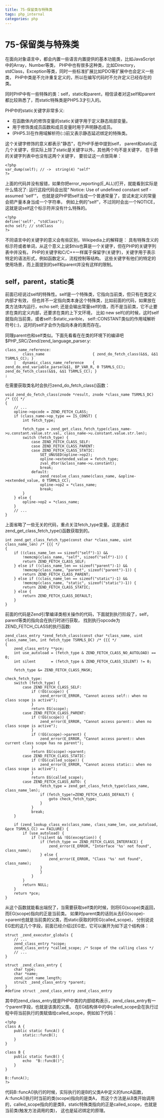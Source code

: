 ```yaml
---
title: 75-保留类与特殊类
tags: php_internal
categories: php
---
```


# 75-保留类与特殊类
在面向对象语言中，都会内置一些语言内置提供的基本功能类，比如JavaScript中的Array，Number等类， PHP中也有很多这种类，比如Directory，stdClass，Exception等类，同时一些标准扩展比如PDO等扩展中也会定义一些类， PHP中类是不允许重复定义的，所以在编写代码时不允许定义已经存在的类。

同时PHP中有一些特殊的类：self，static和parent，相信读者对这self和parent都比较熟悉了，而static特殊类是PHP5.3才引入的。

PHP中的static关键字非常多义:

- 在函数体内的修饰变量的static关键字用于定义静态局部变量。
- 用于修饰类成员函数和成员变量时用于声明静态成员。
- (PHP5.3)在作用域解析符(::)前又表示静态延迟绑定的特殊类。

这个关键字修饰的意义都表示"静态"，在PHP手册中提到self， parent和static这几个关键字，但实际上除了static是关键字以外，其他两个均不是关键字， 在手册的关键字列表中也没有这两个关键字， 要验证这一点很简单：

    <?php
    var_dump(self); // ->  string(4) "self"
    ?>

上面的代码并没有报错，如果你把error_reporting(E_ALL)打开，就能看到实际是什么情况了: 运行这段代码会出现“ Notice: Use of undefined constant self - assumed 'self'“， 也就是说PHP把self当成一个普通常量了，尝试未定义的常量会把产量本身当成一个字符串， 例如上例的”self"，不过同时会出一个NOTICE，这就是说self这个标示符并没有什么特殊的。

    <?php
    define('self', "stdClass");
    echo self; // stdClass
    ?>

不同语言中的关键字的意义会有些区别，Wikipedia上的解释是： 具有特殊含义的标示符或者单词，从这个意义上说$this也算是一个关键字，但在PHP的关键字列表中并没有。 PHP的关键字和C/C++一样属于保留字(关键字)，关键字用于表示特定的语法形式，例如函数定义，流程控制等结构。 这些关键字有他们的特定的使用场景，而上面提到的self和parent并没有这样的限制。
## self，parent，static类

前面已经说过self的特殊性。self是一个特殊类，它指向当前类，但只有在类定义内部才有效， 但也并不一定指向类本身这个特殊类，比如前面的代码，如果放在类方法体内运行，echo self; 还是会输出常量self的值，而不是当前类，它不止要求在类的定义内部，还要求在类的上下文环境， 比如 new self()的时候，这时self就指向当前类，或者self::$static_varible， self::CONSTANT类似的作用域解析符号(::)，这时的self才会作为指向本身的类而存在。

同理parent也和self类似。下面先看看在在类的环境下的编译吧$PHP_SRC/Zend/zend_language_parser.y:

    class_name_reference:
            class_name                      { zend_do_fetch_class(&$$, &$1 TSRMLS_CC); }
        |   dynamic_class_name_reference    { zend_do_end_variable_parse(&$1, BP_VAR_R, 0 TSRMLS_CC); zend_do_fetch_class(&$$, &$1 TSRMLS_CC); }
    ;

在需要获取类名时会执行zend_do_fetch_class()函数：

    void zend_do_fetch_class(znode *result, znode *class_name TSRMLS_DC) /* {{{ */
    {
        // ...
        opline->opcode = ZEND_FETCH_CLASS;
        if (class_name->op_type == IS_CONST) {
            int fetch_type;

            fetch_type = zend_get_class_fetch_type(class_name->u.constant.value.str.val, class_name->u.constant.value.str.len);
            switch (fetch_type) {
                case ZEND_FETCH_CLASS_SELF:
                case ZEND_FETCH_CLASS_PARENT:
                case ZEND_FETCH_CLASS_STATIC:
                    SET_UNUSED(opline->op2);
                    opline->extended_value = fetch_type;
                    zval_dtor(&class_name->u.constant);
                    break;
                default:
                    zend_resolve_class_name(class_name, &opline->extended_value, 0 TSRMLS_CC);
                    opline->op2 = *class_name;
                    break;
            }
        } else {
            opline->op2 = *class_name;
        }
        // ...
    }

上面省略了一些无关的代码，重点关注fetch_type变量。这是通过zend_get_class_fetch_type()函数获取到的。

    int zend_get_class_fetch_type(const char *class_name, uint class_name_len) /* {{{ */
    {
        if ((class_name_len == sizeof("self")-1) &&
            !memcmp(class_name, "self", sizeof("self")-1)) {
            return ZEND_FETCH_CLASS_SELF;
        } else if ((class_name_len == sizeof("parent")-1) &&
            !memcmp(class_name, "parent", sizeof("parent")-1)) {
            return ZEND_FETCH_CLASS_PARENT;
        } else if ((class_name_len == sizeof("static")-1) &&
            !memcmp(class_name, "static", sizeof("static")-1)) {
            return ZEND_FETCH_CLASS_STATIC;
        } else {
            return ZEND_FETCH_CLASS_DEFAULT;
        }
    }

前面的代码是Zend引擎编译类相关操作的代码，下面就到执行阶段了，self，parent等类的指向会在执行时进行获取， 找到执行opcode为ZEND_FETCH_CLASS的执行函数:

    zend_class_entry *zend_fetch_class(const char *class_name, uint class_name_len, int fetch_type TSRMLS_DC) /* {{{ */
    {
        zend_class_entry **pce;
        int use_autoload = (fetch_type & ZEND_FETCH_CLASS_NO_AUTOLOAD) == 0;
        int silent       = (fetch_type & ZEND_FETCH_CLASS_SILENT) != 0;

        fetch_type &= ZEND_FETCH_CLASS_MASK;

    check_fetch_type:
        switch (fetch_type) {
            case ZEND_FETCH_CLASS_SELF:
                if (!EG(scope)) {
                    zend_error(E_ERROR, "Cannot access self:: when no class scope is active");
                }
                return EG(scope);
            case ZEND_FETCH_CLASS_PARENT:
                if (!EG(scope)) {
                    zend_error(E_ERROR, "Cannot access parent:: when no class scope is active");
                }
                if (!EG(scope)->parent) {
                    zend_error(E_ERROR, "Cannot access parent:: when current class scope has no parent");
                }
                return EG(scope)->parent;
            case ZEND_FETCH_CLASS_STATIC:
                if (!EG(called_scope)) {
                    zend_error(E_ERROR, "Cannot access static:: when no class scope is active");
                }
                return EG(called_scope);
            case ZEND_FETCH_CLASS_AUTO: {
                    fetch_type = zend_get_class_fetch_type(class_name, class_name_len);
                    if (fetch_type!=ZEND_FETCH_CLASS_DEFAULT) {
                        goto check_fetch_type;
                    }
                }
                break;
        }

        if (zend_lookup_class_ex(class_name, class_name_len, use_autoload, &pce TSRMLS_CC) == FAILURE) {
            if (use_autoload) {
                if (!silent && !EG(exception)) {
                    if (fetch_type == ZEND_FETCH_CLASS_INTERFACE) {
                        zend_error(E_ERROR, "Interface '%s' not found", class_name);
                    } else {
                        zend_error(E_ERROR, "Class '%s' not found", class_name);
                    }
                    }
                }
            }
            return NULL;
        }
        return *pce;
    }

从这个函数就能看出端倪了，当需要获取self类的时候，则将EG(scope)类返回，而EG(scope)指向的正是当前类。 如果时parent类的话则从去EG(scope)->parent也就是当前类的父类，而static获取的时EG(called_scope)， 分别说说EG宏的这几个字段，前面已经介绍过EG宏，它可以展开为如下这个结构体：

    struct _zend_executor_globals {
        // ...
        zend_class_entry *scope;
        zend_class_entry *called_scope; /* Scope of the calling class */
        // ...
    }

    struct _zend_class_entry {
        char type;
        char *name;
        zend_uint name_length;
        struct _zend_class_entry *parent;
    }
    #define struct _zend_class_entry zend_class_entry

其中的zend_class_entry就是PHP中类的内部结构表示，zend_class_entry有一个parent字段，也就是该类的父类。 在EG结构体中的中called_scope会在执行过程中将当前执行的类赋值给called_scope，例如如下代码：

    <?php
    class A {
        public static funcA() {
            static::funcB();
        }
    }

    class B {
        public static funcB() {
            echo  "B::funcB()";
        }
    }

    B::funcA();
    ?>

代码B::funcA()执行的时候，实际执行的是B的父类A中定义的funcA函数，A::funcA()执行时当前的类(scope)指向的是类A， 而这个方法是从B类开始调用的，called_scope指向的是类B，static特殊类指向的正是called_scope，也就是当前类(触发方法调用的类)， 这也是延迟绑定的原理。
